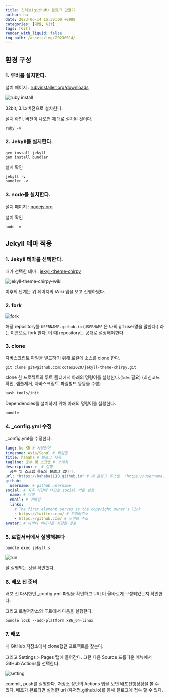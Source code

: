 ```yaml
---
title: 깃허브(github) 블로그 만들기
author: ha
date: 2023-06-14 15:30:00 +0900
categories: [개발, Git]
tags: [Git]
render_with_liquid: false
img_path: /assets/img/20230614/
---
```


## 환경 구성

### 1. 루비를 설치한다.

설치 페이지 : [rubyinstaller.org/downloads](https://rubyinstaller.org/downloads/)

![ruby install](ruby_install.png)

32bit, 3.1.x버전으로 설치한다.

설치 확인. 버전이 나오면 제대로 설치된 것이다.

```shell
ruby -v
```

### 2. Jekyll를 설치한다.

```shell
gem install jekyll
gem install bundler
```

설치 확인

```shell
jekyll -v
bundler -v
```

### 3. node를 설치한다.

설치 페이지 : [nodejs.org](https://nodejs.org/ko)

설치 확인

```shell
node -v
```

## Jekyll 테마 적용

### 1. Jekyll 테마를 선택한다.

내가 선택한 테마 : [jekyll-theme-chirpy](https://github.com/cotes2020/jekyll-theme-chirpy/)

![jekyll-theme-chirpy-wiki](jekyll-theme-chirpy-wiki.png)

이후의 단계는 위 페이지의 Wiki 탭을 보고 진행하였다.

### 2. fork

![fork](fork.png)

해당 repository를 `USERNAME.github.io` (`USERNAME` 은 나의 git user명을 말한다.) 라는 이름으로 fork 한다.
이 때 repository는 공개로 설정해야한다.

### 3. clone

자바스크립트 파일을 빌드하기 위해 로컬에 소스를 clone 한다.

```shell
git clone git@github.com:cotes2020/jekyll-theme-chirpy.git
```

clone 한 프로젝트의 루트 폴더에서 아래의 명령어를 실행한다.(노드 필요)
(최신코드 확인, 샘플제거, 자바스크립트 파일빌드 등등을 수행)

```shell
bash tools/init
```

Dependencies를 설치하기 위해 아래의 명령어를 실행한다.

```shell
bundle
```

### 4. \_config.yml 수정

\_config.yml을 수정한다.

```yaml
lang: ko-KR # 사용언어
timezone: Asia/Seoul # 타임존
title: hahaha # 블로그 제목
tagline: 공부 및 스크랩 # 소제목
description: >- # 설명
  공부 및 스크랩 용도의 블로그 입니다.
url: "https://hahaha1110.github.io" # 내 블로그 주소명  'https://username.github.io' 이런 형태로 써야함
github:
  username: # github username
social: # 좌측 하단에 나오는 social 버튼 설정
  name: # 이름
  email: # 이메일
  links:
    # The first element serves as the copyright owner's link
    - https://twitter.com/ # 트위터주소
    - https://github.com/ # 깃허브 주소
avatar: # 아바타 이미지를 저장한 경로
```

### 5. 로컬서버에서 실행해본다

```shell
bundle exec jekyll s
```

![run](bundleExec.png)

잘 실행되는 것을 확인했다.

### 6. 배포 전 준비

배포 전 다시한번 \_config.yml 파일을 확인하고 URL이 올바르게 구성되었는지 확인한다.

그리고 로컬저장소의 루트에서 다음을 실행한다.

```shell
bundle lock --add-platform x86_64-linux
```

### 7. 배포

내 GitHub 저장소에서 clone했던 프로젝트를 찾는다.

그리고 Settings > Pages 탭에 들어간다.
그런 다음 Source 드롭다운 메뉴에서 GitHub Actions를 선택한다.

![setting](setting.png)

commit, push를 실행한다.
저장소 상단의 Actions 탭을 보면 배포진행상황을 볼 수 있다.
배포가 완료되면 설정한 url (유저명.github.io)를 통해 블로그에 접속 할 수 있다.
